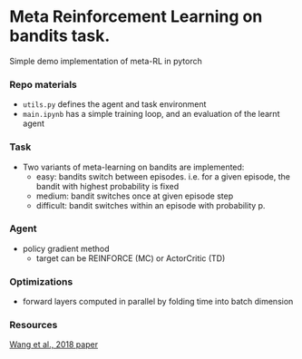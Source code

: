 # Meta Reinforcement Learning on bandits task.
Simple demo implementation of meta-RL in pytorch

### Repo materials
- `utils.py` defines the agent and task environment
- `main.ipynb` has a simple training loop, and an evaluation of the learnt agent


### Task
- Two variants of meta-learning on bandits are implemented:
  - easy: bandits switch between episodes. i.e. for a given episode, the bandit with highest probability is fixed
  - medium: bandit switches once at given episode step
  - difficult: bandit switches within an episode with probability p. 

### Agent
- policy gradient method
  - target can be REINFORCE (MC) or ActorCritic (TD)

### Optimizations
- forward layers computed in parallel by folding time into batch dimension

### Resources
[Wang et al., 2018 paper](https://www.nature.com/articles/s41593-018-0147-8.pdf?proof=t)

